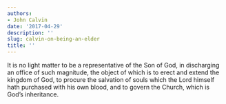 ```yaml
---
authors:
- John Calvin
date: '2017-04-29'
description: ''
slug: calvin-on-being-an-elder
title: ''
---
```

It is no light matter to be a representative of the Son of God, in discharging an office of such magnitude, the object of which is to erect and extend the kingdom of God, to procure the salvation of souls which the Lord himself hath purchased with his own blood, and to govern the Church, which is God’s inheritance.



